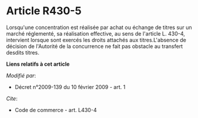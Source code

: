 # Article R430-5

Lorsqu'une concentration est réalisée par achat ou échange de titres sur un marché réglementé, sa réalisation effective, au
sens de l'article L. 430-4, intervient lorsque sont exercés les droits attachés aux titres.L'absence de décision de
l'Autorité de la concurrence ne fait pas obstacle au transfert desdits titres.

**Liens relatifs à cet article**

_Modifié par_:

  - Décret n°2009-139 du 10 février 2009 - art. 1

_Cite_:

  - Code de commerce - art. L430-4
